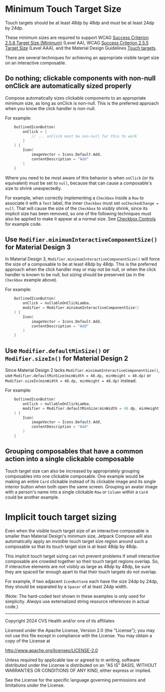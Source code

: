 # Minimum Touch Target Size
Touch targets should be at least 48dp by 48dp and _must_ be at least 24dp by 24dp.

These minimum sizes are required to support WCAG [Success Criterion 2.5.8 Target Size (Minimum)](https://www.w3.org/TR/WCAG22/#target-size-minimum) (Level AA), WCAG [Success Criterion 2.5.5 Target Size](https://www.w3.org/TR/WCAG22/#target-size) (Level AAA), and the Material Design Guidelines [Touch targets](https://m2.material.io/design/usability/accessibility.html#layout-and-typography).

There are several techniques for achieving an appropriate visible target size on an interactive composable. 

## Do nothing; clickable components with non-null onClick are automatically sized properly

Compose automatically sizes clickable components to an appropriate minimum size, as long as onClick is non-null. This is the preferred approach when you know the click handler is non-null.

For example:

```kotlin
    OutlinedIconButton(
        onClick = {
            // ... onClick must be non-null for this to work
        }
    ) {
        Icon(
            imageVector = Icons.Default.Add,
            contentDescription = "Add"
        )
    }
```

Where you need to be most aware of this behavior is when `onClick` (or its equivalent) must be set to `null`, because that can cause a composable's size to shrink unexpectedly. 

For example, when correctly implementing a `Checkbox` inside a `Row` to associate it with a `Text` label, the inner `Checkbox` must set `onCheckedChange = null`. That will cause the size of the `Checkbox` to visibly shrink, since its implicit size has been removed, so one of the following techniques must also be applied to make it appear at a normal size. See [Checkbox Controls](../components/CheckboxControls.md) for example code.  

## Use `Modifier.minimumInteractiveComponentSize()` for Material Design 3

In Material Design 3, `Modifier.minimumInteractiveComponentSize()` will force the size of a composable to be at least 48dp by 48dp. This is the preferred approach when the click handler may or may not be null, or when the click handler is known to be null, but sizing should be preserved (as in the `Checkbox` example above). 

For example:

```kotlin
    OutlinedIconButton(
        onClick = nullableOnClickLamba,
        modifier = Modifier.minimumInteractiveComponentSize()
    ) {
        Icon(
            imageVector = Icons.Default.Add,
            contentDescription = "Add"
        )
    }
```

## Use `Modifier.defaultMinSize()` or `Modifier.sizeIn()` for Material Design 2

Since Material Design 2 lacks `Modifier.minimumInteractiveComponentSize()`, use `Modifier.defaultMinSize(minWidth = 48.dp, minHeight = 48.dp)` or `Modifier.sizeIn(minWidth = 48.dp, minHeight = 48.dp)` instead.

For example:

```kotlin
    OutlinedIconButton(
        onClick = nullableOnClickLamba,
        modifier = Modifier.defaultMinSize(minWidth = 48.dp, minHeight = 48.dp)
    ) {
        Icon(
            imageVector = Icons.Default.Add,
            contentDescription = "Add"
        )
    }
```

## Grouping composables that have a common action into a single clickable composable

Touch target size can also be increased by appropriately grouping composables into one clickable composable. One example would be making an entire `Card` clickable instead of its clickable image and its single interior button when both open the same screen. Grouping an avatar image with a person's name into a single clickable `Row` or `Column` within a `Card` could be another example.

# Implicit touch target sizing

Even when the visible touch target size of an interactive composable is smaller than Material Design's minimum size, Jetpack Compose will also automatically apply an _invisible_ touch target size region around such a composable so that its touch target size is at least 48dp by 48dp. 

This implicit touch target sizing can not prevent problems if small interactive composable are crowded together so their touch target regions overlap. So, if interactive elements are not visibly as large as 48dp by 48dp, be sure they are spaced far enough apart to that their touch targets do not overlap.

For example, if two adjacent `IconButton`s each have the size 24dp by 24dp, they should be separated by a `Spacer` of at least 24dp width. 

(Note: The hard-coded text shown in these examples is only used for simplicity. _Always_ use externalized string resource references in actual code.)

----

Copyright 2024 CVS Health and/or one of its affiliates

Licensed under the Apache License, Version 2.0 (the "License");
you may not use this file except in compliance with the License.
You may obtain a copy of the License at

http://www.apache.org/licenses/LICENSE-2.0

Unless required by applicable law or agreed to in writing, software
distributed under the License is distributed on an "AS IS" BASIS,
WITHOUT WARRANTIES OR CONDITIONS OF ANY KIND, either express or implied.

See the License for the specific language governing permissions and
limitations under the License.
